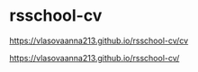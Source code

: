 # rsschool-cv


https://vlasovaanna213.github.io/rsschool-cv/cv


https://vlasovaanna213.github.io/rsschool-cv/
